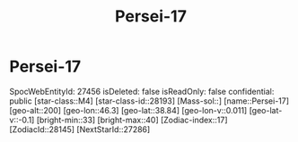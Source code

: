﻿---
title: "Persei-17"
location: [38.84,46.3,200]
type: Station
tags:
- astro/Star

---

# Persei-17

SpocWebEntityId: 27456
isDeleted: false
isReadOnly: false
confidential: public
[star-class::M4]
[star-class-id::28193]
[Mass-sol::]
[name::Persei-17]
[geo-alt::200]
[geo-lon::46.3]
[geo-lat::38.84]
[geo-lon-v::0.011]
[geo-lat-v::-0.1]
[bright-min::33]
[bright-max::40]
[Zodiac-index::17]
[ZodiacId::28145]
[NextStarId::27286]

